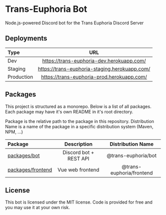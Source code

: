 # Trans-Euphoria Bot

Node.js-powered Discord bot for the Trans Euphoria Discord Server

## Deployments

| Type       |                      URL                      |
| :--------- | :-------------------------------------------: |
| Dev        |   https://trans-euphoria-dev.herokuapp.com/   |
| Staging    | https://trans-euphoria-staging.herokuapp.com/ |
| Production |  https://trans-euphoria-prod.herokuapp.com/   |

## Packages

This project is structured as a monorepo. Below is a list of all packages.
Each package may have it's own README in it's root directory.

Package is the relative path to the package in this repository.
Distribution Name is a name of the package in a specific distribution system (Maven, NPM, ...)

| Package                                |      Description       |    Distribution Name     |
| :------------------------------------- | :--------------------: | :----------------------: |
| [packages/bot](packages/bot)           | Discord bot + REST API |   @trans-euphoria/bot    |
| [packages/frontend](packages/frontend) |    Vue web frontend    | @trans-euphoria/frontend |

## License

This bot is licensed under the MIT license. Code is provided for free and you may use it at your own risk.
